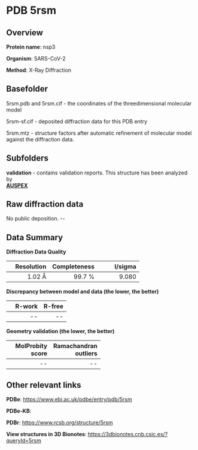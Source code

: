 # PDB 5rsm

## Overview

**Protein name**: nsp3

**Organism**: SARS-CoV-2

**Method**: X-Ray Diffraction



## Basefolder

5rsm.pdb and 5rsm.cif - the coordinates of the threedimensional molecular model

5rsm-sf.cif - deposited diffraction data for this PDB entry

5rsm.mtz - structure factors after automatic refinement of molecular model against the diffraction data.

## Subfolders





**validation** - contains validation reports. This structure has been analyzed by <br>[**AUSPEX**](https://github.com/thorn-lab/coronavirus_structural_task_force/tree/master/pdb/nsp3/SARS-CoV-2/5rsm/validation/auspex)     



## Raw diffraction data

No public deposition. --<br> 

## Data Summary
**Diffraction Data Quality**

|   | Resolution | Completeness| I/sigma |
|---|-------------:|----------------:|--------------:|
|   |1.02 Å|99.7  %|<img width=50/>9.080|

**Discrepancy between model and data (the lower, the better)**

|   | **R-work**| **R-free**   
|---|-------------:|----------------:|           
||--|--|

**Geometry validation (the lower, the better)**

|   |**MolProbity<br>score**| **Ramachandran<br>outliers** 
|---|-------------:|----------------:|
||--|--|

 

 



## Other relevant links 
**PDBe**:  https://www.ebi.ac.uk/pdbe/entry/pdb/5rsm

**PDBe-KB**:  
 
**PDBr**: https://www.rcsb.org/structure/5rsm 

**View structures in 3D Bionotes**: https://3dbionotes.cnb.csic.es/?queryId=5rsm

